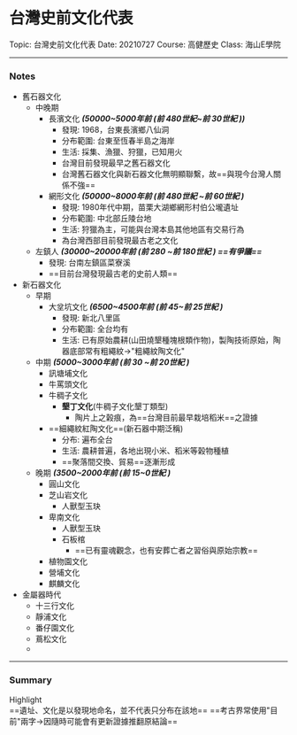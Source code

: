 # 台灣史前文化代表

Topic: 台灣史前文化代表
Date: 20210727
Course: 高健歷史
Class: 海山E學院
 
---
### Notes
- 舊石器文化	
	- 中晚期
		- 長濱文化 ***(50000~5000年前 (前 480世紀~前 30世紀 ))***
			- 發現: 1968，台東長濱鄉八仙洞
			- 分布範圍: 台東至恆春半島之海岸
			- 生活: 採集、漁獵、狩獵，已知用火
			- 台灣目前發現最早之舊石器文化
			- 台灣舊石器文化與新石器文化無明顯聯繫，故==與現今台灣人關係不強==
		- 網形文化 ***(50000~8000年前 (前 480世紀 ~前 60世紀 )***
			- 發現: 1980年代中期，苗栗大湖鄉網形村伯公壠遺址
			- 分布範圍: 中北部丘陵台地 
			- 生活: 狩獵為主，可能與台灣本島其他地區有交易行為
			- 為台灣西部目前發現最古老之文化
	-  左鎮人 ***(30000~20000年前 (前 280 ~前 180世紀 ) ==有爭議==***
		-  發現: 台南左鎮區菜寮溪
		- ==目前台灣發現最古老的史前人類==
- 新石器文化
	- 早期
		- 大坌坑文化 ***(6500~4500年前 (前 45~前 25世紀 )***
			- 發現: 新北八里區
			- 分布範圍: 全台均有
			- 生活: 已有原始農耕(山田燒墾種塊根類作物)，製陶技術原始，陶器底部常有粗繩紋->"粗繩紋陶文化"
	- 中期 ***(5000~3000年前 (前 30 ~前 20世紀 )***
		- 訊塘埔文化
		- 牛罵頭文化
		- 牛稠子文化
			- **墾丁文化**(牛稠子文化墾丁類型)
				- 陶片上之榖痕，為==台灣目前最早栽培稻米==之證據
		- ==細繩紋紅陶文化==(新石器中期泛稱)
			- 分布: 遍布全台
			- 生活: 農耕普遍，各地出現小米、稻米等榖物種植
			- ==聚落間交換、貿易==逐漸形成
	- 晚期 ***(3500~2000年前 (前  15~0世紀 )***
		- 圓山文化
		- 芝山岩文化
			- 人獸型玉玦
		- 卑南文化
			- 人獸型玉玦
			- 石板棺
				- ==已有靈魂觀念，也有安葬亡者之習俗與原始宗教==
		- 植物園文化
		- 營埔文化
		- 麒麟文化
- 金屬器時代
	- 十三行文化
	- 靜浦文化
	- 番仔園文化
	- 蔦松文化
	- 
---
### Summary
Highlight    
==遺址、文化是以發現地命名，並不代表只分布在該地==
==考古界常使用"目前"兩字->因隨時可能會有更新證據推翻原結論==
#### 